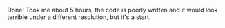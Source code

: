 Done! Took me about 5 hours, the code is poorly written and it would look terrible under a different resolution, but it's a start.